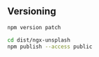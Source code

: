 ## Versioning

```bash
npm version patch
```

```bash
cd dist/ngx-unsplash
npm publish --access public
```
